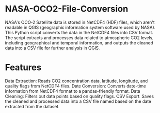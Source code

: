 # NASA-OCO2-File-Conversion

NASA's OCO-2 Satellite data is stored in NetCDF4 (HDF) files, which aren't readable in QGIS (geographic information system software used by NASA). This Python script converts the data in the NetCDF4 files into CSV format. The script extracts and processes data related to atmospheric CO2 levels, including geographical and temporal information, and outputs the cleaned data into a CSV file for further analysis in QGIS. 

# Features
Data Extraction: Reads CO2 concentration data, latitude, longitude, and quality flags from NetCDF4 files.
Date Conversion: Converts date-time information from NetCDF4 format to a pandas-friendly format.
Data Cleaning: Filters out data points based on quality flags.
CSV Export: Saves the cleaned and processed data into a CSV file named based on the date extracted from the dataset.
